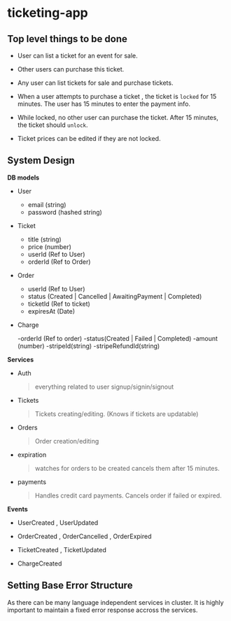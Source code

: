 # ticketing-app

## Top level things to be done

- User can list a ticket for an event for sale.

- Other users can purchase this ticket.

- Any user can list tickets for sale and purchase tickets.

- When a user attempts to purchase a ticket , the ticket is `locked` for 15 minutes. The user has 15 minutes to enter the payment info.

- While locked, no other user can purchase the ticket. After 15 minutes, the ticket should `unlock`.

- Ticket prices can be edited if they are not locked.

## System Design

**DB models**

- User

  - email (string)
  - password (hashed string)

- Ticket

  - title (string)
  - price (number)
  - userId (Ref to User)
  - orderId (Ref to Order)

- Order

  - userId (Ref to User)
  - status (Created | Cancelled | AwaitingPayment | Completed)
  - ticketId (Ref to ticket)
  - expiresAt (Date)

- Charge

  -orderId (Ref to order)
  -status(Created | Failed | Completed)
  -amount (number)
  -stripeId(string)
  -stripeRefundId(string)

**Services**

- Auth

  > everything related to user signup/signin/signout

- Tickets

  > Tickets creating/editing. (Knows if tickets are updatable)

- Orders

  > Order creation/editing

- expiration

  > watches for orders to be created cancels them after 15 minutes.

- payments

  > Handles credit card payments. Cancels order if failed or expired.

**Events**

- UserCreated , UserUpdated

- OrderCreated , OrderCancelled , OrderExpired

- TicketCreated , TicketUpdated

- ChargeCreated

## Setting Base Error Structure

As there can be many language independent services in cluster. It is highly important to maintain a fixed error response accross the services.
